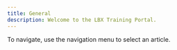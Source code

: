 ```yaml
---
title: General
description: Welcome to the LBX Training Portal.
---
```

To navigate, use the navigation menu to select an article.